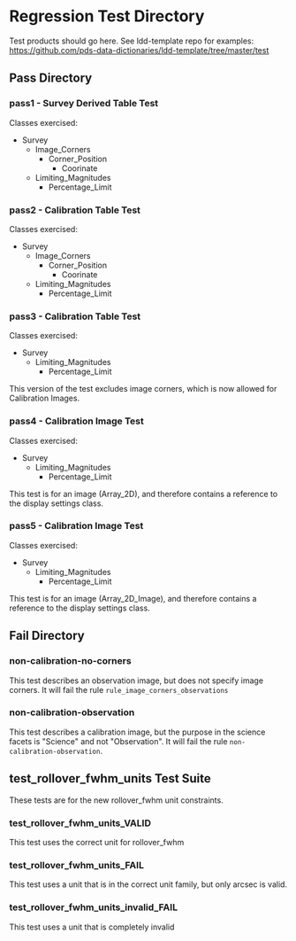# Regression Test Directory

Test products should go here. See ldd-template repo for examples: https://github.com/pds-data-dictionaries/ldd-template/tree/master/test

## Pass Directory

### pass1 - Survey Derived Table Test

Classes exercised:

* Survey
  * Image_Corners
    * Corner_Position
      * Coorinate
  * Limiting_Magnitudes
    * Percentage_Limit

### pass2 - Calibration Table Test

Classes exercised:

* Survey
  * Image_Corners
    * Corner_Position
      * Coorinate
  * Limiting_Magnitudes
    * Percentage_Limit

### pass3 - Calibration Table Test

Classes exercised:

* Survey
  * Limiting_Magnitudes
    * Percentage_Limit

This version of the test excludes image corners, which is now allowed for Calibration Images.

### pass4 - Calibration Image Test

Classes exercised:

* Survey
  * Limiting_Magnitudes
    * Percentage_Limit

This test is for an image (Array_2D), and therefore contains a reference to the display settings class.


### pass5 - Calibration Image Test

Classes exercised:

* Survey
  * Limiting_Magnitudes
    * Percentage_Limit

This test is for an image (Array_2D_Image), and therefore contains a reference to the display settings class.

## Fail Directory

### non-calibration-no-corners

This test describes an observation image, but does not specify image corners. It will fail the rule `rule_image_corners_observations`

### non-calibration-observation

This test describes a calibration image, but the purpose in the science facets is "Science" and not "Observation". It will fail the rule `non-calibration-observation`.

## test_rollover_fwhm_units Test Suite

These tests are for the new rollover_fwhm unit constraints.

### test_rollover_fwhm_units_VALID

This test uses the correct unit for rollover_fwhm

### test_rollover_fwhm_units_FAIL

This test uses a unit that is in the correct unit family, but only arcsec is valid.

### test_rollover_fwhm_units_invalid_FAIL

This test uses a unit that is completely invalid